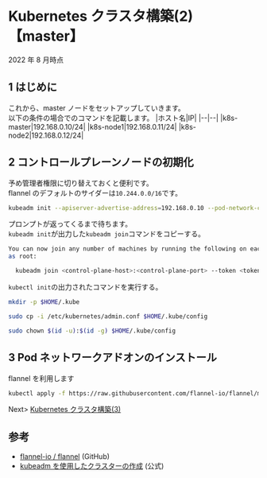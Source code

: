 # Kubernetes クラスタ構築(2) 【master】

2022 年 8 月時点

## 1 はじめに

これから、master ノードをセットアップしていきます。  
以下の条件の場合でのコマンドを記載します。
|ホスト名|IP|
|--|--|
|k8s-master|192.168.0.10/24|
|k8s-node1|192.168.0.11/24|
|k8s-node2|192.168.0.12/24|

## 2 コントロールプレーンノードの初期化

予め管理者権限に切り替えておくと便利です。  
flannel のデフォルトのサイダーは`10.244.0.0/16`です。

```bash
kubeadm init --apiserver-advertise-address=192.168.0.10 --pod-network-cidr=10.244.0.0/16
```

プロンプトが返ってくるまで待ちます。  
`kubeadm init`が出力した`kubeadm join`コマンドをコピーする。

```bash
You can now join any number of machines by running the following on each node
as root:

  kubeadm join <control-plane-host>:<control-plane-port> --token <token> --discovery-token-ca-cert-hash sha256:<hash>
```

`kubectl init`の出力されたコマンドを実行する。

```bash
mkdir -p $HOME/.kube
```

```bash
sudo cp -i /etc/kubernetes/admin.conf $HOME/.kube/config
```

```bash
sudo chown $(id -u):$(id -g) $HOME/.kube/config
```

## 3 Pod ネットワークアドオンのインストール

flannel を利用します

```bash
kubectl apply -f https://raw.githubusercontent.com/flannel-io/flannel/master/Documentation/kube-flannel.yml
```

Next> [Kubernetes クラスタ構築(3)](./setup-k8s-worker.md)

## 参考

- [flannel-io / flannel](https://github.com/flannel-io/flannel) (GitHub)
- [kubeadm を使用したクラスターの作成](https://kubernetes.io/ja/docs/setup/production-environment/tools/kubeadm/create-cluster-kubeadm/) (公式)
